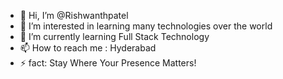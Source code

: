 - 👋 Hi, I’m @Rishwanthpatel
- 👀 I’m interested in learning many technologies over the world
- 🌱 I’m currently learning Full Stack Technology
- 📫 How to reach me : Hyderabad
- ⚡ fact: Stay Where Your Presence Matters!

<!---
Rishwanthpatel/Rishwanthpatel is a ✨ special ✨ repository because its `README.md` (this file) appears on your GitHub profile.
You can click the Preview link to take a look at your changes.
--->
